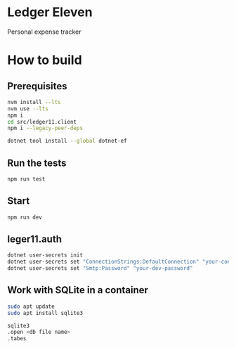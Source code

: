 # Ledger Eleven

Personal expense tracker

# How to build

## Prerequisites

```bash
nvm install --lts
nvm use --lts
npm i
cd src/ledger11.client
npm i --legacy-peer-deps
```

```bash
dotnet tool install --global dotnet-ef
```

## Run the tests

```bash
npm run test
```

## Start

```bash
npm run dev
```

## leger11.auth

```bash
dotnet user-secrets init
dotnet user-secrets set "ConnectionStrings:DefaultConnection" "your-connection-string"
dotnet user-secrets set "Smtp:Password" "your-dev-password"
```

## Work with SQLite in a container

```bash
sudo apt update
sudo apt install sqlite3

sqlite3
.open <db file name>
.tabes
```